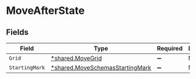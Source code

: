 # MoveAfterState


## Fields

| Field                                                                                    | Type                                                                                     | Required                                                                                 | Description                                                                              |
| ---------------------------------------------------------------------------------------- | ---------------------------------------------------------------------------------------- | ---------------------------------------------------------------------------------------- | ---------------------------------------------------------------------------------------- |
| `Grid`                                                                                   | [*shared.MoveGrid](../../../pkg/models/shared/movegrid.md)                               | :heavy_minus_sign:                                                                       | N/A                                                                                      |
| `StartingMark`                                                                           | [*shared.MoveSchemasStartingMark](../../../pkg/models/shared/moveschemasstartingmark.md) | :heavy_minus_sign:                                                                       | N/A                                                                                      |